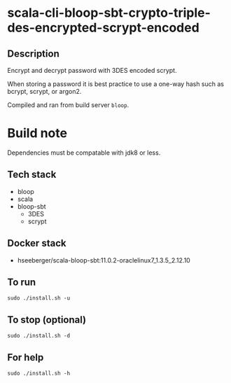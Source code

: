 # scala-cli-bloop-sbt-crypto-triple-des-encrypted-scrypt-encoded

## Description
Encrypt and decrypt password with 3DES
encoded scrypt.

When storing a password it is best practice
to use a one-way hash such as bcrypt, scrypt,
or argon2.

Compiled and ran from build server `bloop`.

# Build note
Dependencies must be compatable with jdk8 or less.

## Tech stack
- bloop
- scala
- bloop-sbt
  - 3DES
  - scrypt

## Docker stack
- hseeberger/scala-bloop-sbt:11.0.2-oraclelinux7_1.3.5_2.12.10

## To run
`sudo ./install.sh -u`

## To stop (optional)
`sudo ./install.sh -d`

## For help
`sudo ./install.sh -h`
